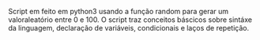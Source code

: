 Script em feito em python3 usando a função random para gerar um valoraleatório entre 0 e 100. O script traz conceitos báscicos sobre sintáxe da linguagem, declaração de variáveis, condicionais e laços de repetição.

